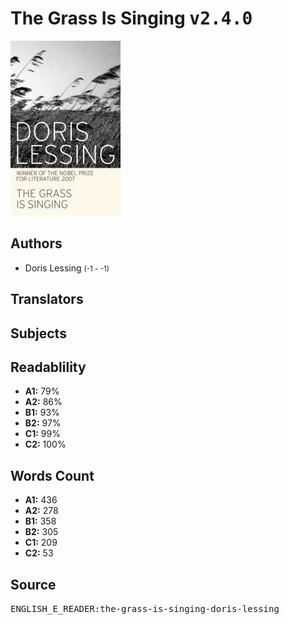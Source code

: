 # The Grass Is Singing <kbd>v2.4.0</kbd>

![](./cover.medium.jpg "")

## Authors


 - Doris Lessing <small>(-1 - -1)</small>

## Translators



## Subjects



## Readablility


 - **A1:** 79%
 - **A2:** 86%
 - **B1:** 93%
 - **B2:** 97%
 - **C1:** 99%
 - **C2:** 100%

## Words Count


 - **A1:** 436
 - **A2:** 278
 - **B1:** 358
 - **B2:** 305
 - **C1:** 209
 - **C2:** 53

## Source


<kbd>ENGLISH_E_READER:the-grass-is-singing-doris-lessing</kbd>
